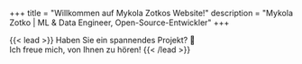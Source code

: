 +++
title = "Willkommen auf Mykola Zotkos Website!"
description = "Mykola Zotko | ML & Data Engineer, Open-Source-Entwickler"
+++

{{< lead >}} Haben Sie ein spannendes Projekt? :rocket:  
Ich freue mich, von Ihnen zu hören! {{< /lead >}}
